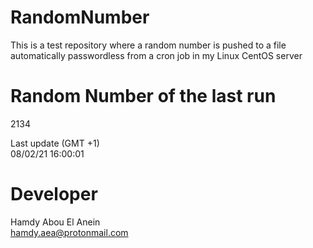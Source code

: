 # RandomNumber    
This is a test repository where a random number is pushed to a file automatically passwordless from a cron job in my Linux CentOS server    
# Random Number of the last run   
2134
      
Last update (GMT +1)    
08/02/21 16:00:01
# Developer    
Hamdy Abou El Anein   
hamdy.aea@protonmail.com
